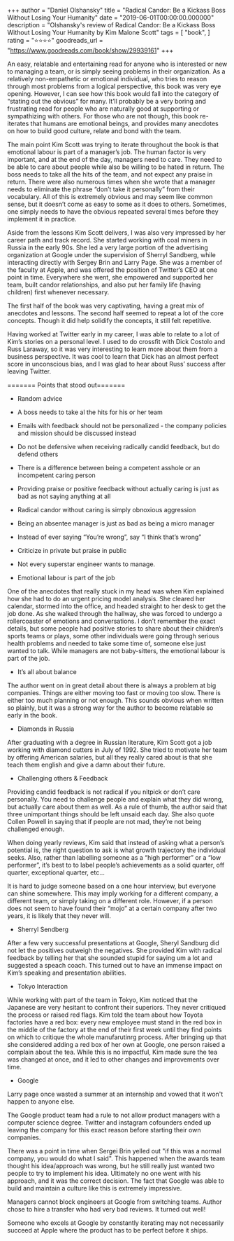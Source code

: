 +++
author = "Daniel Olshansky"
title = "Radical Candor: Be a Kickass Boss Without Losing Your Humanity"
date = "2019-06-01T00:00:00.000000"
description = "Olshansky's review of Radical Candor: Be a Kickass Boss Without Losing Your Humanity by Kim Malone Scott"
tags = [
    "book",
]
rating = "⭐⭐⭐⭐"
goodreads_url = "https://www.goodreads.com/book/show/29939161"
+++

An easy, relatable and entertaining read for anyone who is interested or new to managing a team, or is simply seeing problems in their organization. As a relatively non-empathetic or emotional individual, who tries to reason through most problems from a logical perspective, this book was very eye opening. However, I can see how this book would fall into the category of “stating out the obvious” for many. It’ll probably be a very boring and frustrating read for people who are naturally good at supporting or sympathizing with others. For those who are not though, this book re-iterates that humans are emotional beings, and provides many anecdotes on how to build good culture, relate and bond with the team.







The main point Kim Scott was trying to iterate throughout the book is that emotional labour is part of a manager’s job. The human factor is very important, and at the end of the day, managers need to care. They need to be able to care about people while also be willing to be hated in return. The boss needs to take all the hits of the team, and not expect any praise in return. There were also numerous times when she wrote that a manager needs to eliminate the phrase “don’t take it personally” from their vocabulary. All of this is extremely obvious and may seem like common sense, but it doesn’t come as easy to some as it does to others. Sometimes, one simply needs to have the obvious repeated several times before they implement it in practice.







Aside from the lessons Kim Scott delivers, I was also very impressed by her career path and track record. She started working with coal miners in Russia in the early 90s. She led a very large portion of the advertising organization at Google under the supervision of Sherryl Sandberg, while interacting directly with Sergey Brin and Larry Page.  She was a member of the faculty at Apple, and was offered the position of Twitter’s CEO at one point in time. Everywhere she went, she empowered and supported her team, built candor relationships, and also put her family life (having children) first whenever necessary.







The first half of the book was very captivating, having a great mix of anecdotes and lessons. The second half seemed to repeat a lot of the core concepts. Though it did help solidify the concepts, it still felt repetitive.







Having worked at Twitter early in my career, I was able to relate to a lot of Kim’s stories on a personal level. I used to do crossfit with Dick Costolo and Russ Laraway, so it was very interesting to learn more about them from a business perspective. It was cool to learn that Dick has an almost perfect score in unconscious bias, and I was glad to hear about Russ’ success after leaving Twitter.







======= Points that stood out=======







*  Random advice



- A boss needs to take al the hits for his or her team



- Emails with feedback should not be personalized - the company policies and mission should be discussed instead



- Do not be defensive when receiving radically candid feedback, but do defend others



- There is a difference between being a competent asshole or an incompetent caring person



- Providing praise or positive feedback without actually caring is just as bad as not saying anything at all



- Radical candor without caring is simply obnoxious aggression



- Being an absentee manager is just as bad as being a micro manager



- Instead of ever saying “You’re wrong”, say “I think that’s wrong”



- Criticize in private but praise in public



- Not every superstar engineer wants to manage.







* Emotional labour is part of the job







One of the anecdotes that really stuck in my head was when Kim explained how she had to do an urgent pricing model analysis. She cleared her calendar, stormed into the office, and headed straight to her desk to get the job done. As she walked through the hallway, she was forced to undergo a rollercoaster of emotions and conversations. I don’t remember the exact details, but some people had positive stories to share about their children’s sports teams or plays, some other individuals were going through serious health problems and needed to take some time of, someone else just wanted to talk. While managers are not baby-sitters, the emotional labour is part of the job.







*  It’s all about balance







The author went on in great detail about there is always a problem at big companies. Things are either moving too fast or moving too slow. There is either too much planning or not enough. This sounds obvious when written so plainly, but it was a strong way for the author to become relatable so early in the book.







* Diamonds in Russia







After graduating with a degree in Russian literature, Kim Scott got a job working with diamond cutters in July of 1992. She tried to motivate her team by offering American salaries, but all they really cared about is that she teach them english and give a damn about their future.







*  Challenging others & Feedback







Providing candid feedback is not radical if you nitpick or don’t care personally. You need to challenge people and explain what they did wrong, but actually care about them as well. As a rule of thumb, the author said that three unimportant things should be left unsaid each day. She also quote Collen Powell in saying that if people are not mad, they’re not being challenged enough.







When doing yearly reviews, Kim said that instead of asking what a person’s potential is, the right question to ask is what growth trajectory the individual seeks. Also, rather than labelling someone as a “high performer” or a “low performer”, it’s best to to label people’s achievements as a solid quarter, off quarter, exceptional quarter, etc…







It is hard to judge someone based on a one hour interview, but everyone can shine somewhere. This may imply working for a different company, a different team, or simply taking on a different role. However, if a person does not seem to have found their “mojo” at a certain company after two years, it is likely that they never will.







*  Sherryl Sendberg







After a few very successful presentations at Google, Sheryl Sandburg did not let the positives outweigh the negatives. She provided Kim with radical feedback by telling her that she sounded stupid for saying um a lot and suggested a speach coach. This turned out to have an immense impact on Kim’s speaking and presentation abilities.







* Tokyo Interaction







While working with part of the team in Tokyo, Kim noticed that the Japanese are very hesitant to confront their superiors. They never critiqued the process or raised red flags. Kim told the team about how Toyota factories have a red box: every new employee must stand in the red box in the middle of the factory at the end of their first week until they find points on which to critique the whole manufarutinrg process. After bringing up that she considered adding a red box of her own at Google, one person raised a complain about the tea. While this is no impactful, Kim made sure the tea was changed at once, and it led to other changes and improvements over time.







* Google



Larry page once wasted a summer at an internship and vowed that it won't happen to anyone else.







The Google product team had a rule to not allow product managers with a computer science degree. Twitter and instagram cofounders ended up leaving the company for this exact reason before starting their own companies.







There was a point in time when Sergei Brin yelled out "if this was a normal company, you would do what I said". This happened when the awards team thought his idea/approach was wrong, but he still really just wanted two people to try to implement his idea. Ultimately no one went with his approach, and it was the correct decision. The fact that Google was able to build and maintain a culture like this is extremely impressive.







Managers cannot block engineers at Google from switching teams. Author chose to hire a transfer who had very bad reviews. It turned out well!







Someone who excels at Google by constantly iterating may not necessarily succeed at Apple where the product has to be perfect before it ships.
